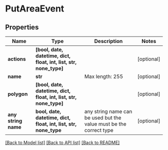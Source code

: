 # PutAreaEvent


## Properties
Name | Type | Description | Notes
------------ | ------------- | ------------- | -------------
**actions** | **[bool, date, datetime, dict, float, int, list, str, none_type]** |  | [optional] 
**name** | **str** | Max length: 255 | [optional] 
**polygon** | **[bool, date, datetime, dict, float, int, list, str, none_type]** |  | [optional] 
**any string name** | **bool, date, datetime, dict, float, int, list, str, none_type** | any string name can be used but the value must be the correct type | [optional]

[[Back to Model list]](../README.md#documentation-for-models) [[Back to API list]](../README.md#documentation-for-api-endpoints) [[Back to README]](../README.md)


